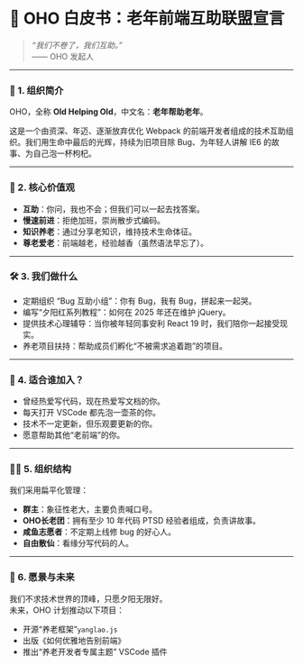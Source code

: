 # 🧓 OHO 白皮书：老年前端互助联盟宣言

> _“我们不卷了，我们互助。”_  
> —— OHO 发起人

---

### 📜 1. 组织简介

OHO，全称 **Old Helping Old**，中文名：**老年帮助老年**。

这是一个由资深、年迈、逐渐放弃优化 Webpack 的前端开发者组成的技术互助组织。我们用生命中最后的光辉，持续为旧项目除 Bug、为年轻人讲解 IE6 的故事、为自己泡一杯枸杞。

---

### 🧠 2. 核心价值观

- **互助**：你问，我也不会；但我们可以一起去找答案。
- **慢速前进**：拒绝加班，崇尚散步式编码。
- **知识养老**：通过分享老知识，维持技术生命体征。
- **尊老爱老**：前端越老，经验越香（虽然语法早忘了）。

---

### 🛠️ 3. 我们做什么

- 定期组织 “Bug 互助小组”：你有 Bug，我有 Bug，拼起来一起哭。
- 编写“夕阳红系列教程”：如何在 2025 年还在维护 jQuery。
- 提供技术心理辅导：当你被年轻同事安利 React 19 时，我们陪你一起接受现实。
- 养老项目扶持：帮助成员们孵化“不被需求追着跑”的项目。

---

### 🏡 4. 适合谁加入？

- 曾经热爱写代码，现在热爱写文档的你。
- 每天打开 VSCode 都先泡一壶茶的你。
- 技术不一定更新，但乐观要更新的你。
- 愿意帮助其他“老前端”的你。

---

### 🧓‍🧓 5. 组织结构

我们采用扁平化管理：

- **群主**：象征性老大，主要负责喊口号。
- **OHO长老团**：拥有至少 10 年代码 PTSD 经验者组成，负责讲故事。
- **咸鱼志愿者**：不定期上线修 bug 的好心人。
- **自由散仙**：看缘分写代码的人。

---

### 🔮 6. 愿景与未来

我们不求技术世界的顶峰，只愿夕阳无限好。  
未来，OHO 计划推动以下项目：

- 开源“养老框架”`yanglao.js`
- 出版《如何优雅地告别前端》
- 推出“养老开发者专属主题” VSCode 插件
